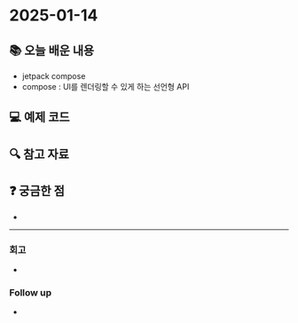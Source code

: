 # 2025-01-14

## 📚 오늘 배운 내용
- jetpack compose
- compose : UI를 렌더링할 수 있게 하는 선언형 API


## 💻 예제 코드
<!-- 실습한 코드나 예제를 추가 -->

## 🔍 참고 자료

## ❓ 궁금한 점

- 

---

### 회고

- 

### Follow up

- 